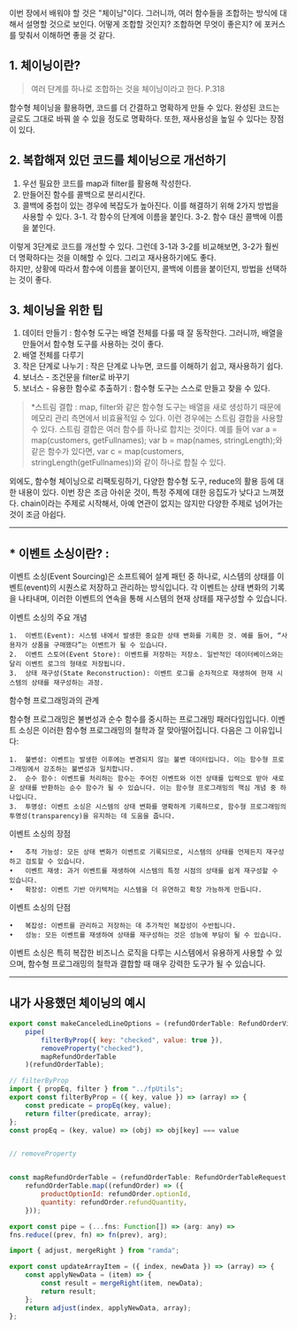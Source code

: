이번 장에서 배워야 할 것은 "체이닝"이다. 그러니까, 여러 함수들을 조합하는 방식에 대해서 설명할 것으로 보인다. 어떻게 조합할 것인지? 조합하면 무엇이 좋은지? 에 포커스를 맞춰서 이해하면 좋을 것 같다.

## 1. 체이닝이란?

> 여러 단계를 하나로 조합하는 것을 체이닝이라고 한다. P.318

함수형 체이닝을 활용하면, 코드를 더 간결하고 명확하게 만들 수 있다. 완성된 코드는 글로도 그대로 바꿔 쓸 수 있을 정도로 명확하다.
또한, 재사용성을 높일 수 있다는 장점이 있다.

## 2. 복합해져 있던 코드를 체이닝으로 개선하기

1. 우선 필요한 코드를 map과 filter를 활용해 작성한다.
2. 만들어진 함수를 콜백으로 분리시킨다.
3. 콜백에 중첩이 있는 경우에 복잡도가 높아진다. 이를 해결하기 위해 2가지 방법을 사용할 수 있다.
   3-1. 각 함수의 단계에 이름을 붙인다.
   3-2. 함수 대신 콜백에 이름을 붙인다.

이렇게 3단계로 코드를 개선할 수 있다. 그런데 3-1과 3-2를 비교해보면, 3-2가 훨씬 더 명확하다는 것을 이해할 수 있다. 그리고 재사용하기에도 좋다.  
하지만, 상황에 따라서 함수에 이름을 붙이던지, 콜백에 이름을 붙이던지, 방법을 선택하는 것이 좋다.

## 3. 체이닝을 위한 팁

1. 데이터 만들기 : 함수형 도구는 배열 전체를 다룰 때 잘 동작한다. 그러니까, 배열을 만들어서 함수형 도구를 사용하는 것이 좋다.
2. 배열 전체를 다루기
3. 작은 단계로 나누기 : 작은 단계로 나누면, 코드를 이해하기 쉽고, 재사용하기 쉽다.
4. 보너스 - 조건문을 filter로 바꾸기
5. 보너스 - 유용한 함수로 추출하기 : 함수형 도구는 스스로 만들고 찾을 수 있다.

> \*스트림 결합 :
> map, filter와 같은 함수형 도구는 배열을 새로 생성하기 때문에 메모리 관리 측면에서 비효율적일 수 있다.
> 이런 경우에는 스트림 결합을 사용할 수 있다. 스트림 결합은 여러 함수를 하나로 합치는 것이다.
> 예를 들어 var a = map(customers, getFullnames); var b = map(names, stringLength);와 같은 함수가 있다면,
> var c = map(customers, stringLength(getFullnames))와 같이 하나로 합칠 수 있다.

외에도, 함수형 체이닝으로 리팩토링하기, 다양한 함수형 도구, reduce의 활용 등에 대한 내용이 있다.
이번 장은 조금 아쉬운 것이, 특정 주제에 대한 응집도가 낮다고 느껴졌다. chain이라는 주제로 시작해서, 아예 연관이 없지는 않지만 다양한 주제로 넘어가는 것이 조금 아쉽다.

---

## \* 이벤트 소싱이란? :

이벤트 소싱(Event Sourcing)은 소프트웨어 설계 패턴 중 하나로, 시스템의 상태를 이벤트(event)의 시퀀스로 저장하고 관리하는 방식입니다. 각 이벤트는 상태 변화의 기록을 나타내며, 이러한 이벤트의 연속을 통해 시스템의 현재 상태를 재구성할 수 있습니다.

이벤트 소싱의 주요 개념

    1.	이벤트(Event): 시스템 내에서 발생한 중요한 상태 변화를 기록한 것. 예를 들어, “사용자가 상품을 구매했다”는 이벤트가 될 수 있습니다.
    2.	이벤트 스토어(Event Store): 이벤트를 저장하는 저장소. 일반적인 데이터베이스와는 달리 이벤트 로그의 형태로 저장됩니다.
    3.	상태 재구성(State Reconstruction): 이벤트 로그를 순차적으로 재생하여 현재 시스템의 상태를 재구성하는 과정.

함수형 프로그래밍과의 관계

함수형 프로그래밍은 불변성과 순수 함수를 중시하는 프로그래밍 패러다임입니다. 이벤트 소싱은 이러한 함수형 프로그래밍의 철학과 잘 맞아떨어집니다. 다음은 그 이유입니다:

    1.	불변성: 이벤트는 발생한 이후에는 변경되지 않는 불변 데이터입니다. 이는 함수형 프로그래밍에서 강조하는 불변성과 일치합니다.
    2.	순수 함수: 이벤트를 처리하는 함수는 주어진 이벤트와 이전 상태를 입력으로 받아 새로운 상태를 반환하는 순수 함수가 될 수 있습니다. 이는 함수형 프로그래밍의 핵심 개념 중 하나입니다.
    3.	투명성: 이벤트 소싱은 시스템의 상태 변화를 명확하게 기록하므로, 함수형 프로그래밍의 투명성(transparency)을 유지하는 데 도움을 줍니다.

이벤트 소싱의 장점

    •	추적 가능성: 모든 상태 변화가 이벤트로 기록되므로, 시스템의 상태를 언제든지 재구성하고 검토할 수 있습니다.
    •	이벤트 재생: 과거 이벤트를 재생하여 시스템의 특정 시점의 상태를 쉽게 재구성할 수 있습니다.
    •	확장성: 이벤트 기반 아키텍처는 시스템을 더 유연하고 확장 가능하게 만듭니다.

이벤트 소싱의 단점

    •	복잡성: 이벤트를 관리하고 저장하는 데 추가적인 복잡성이 수반됩니다.
    •	성능: 모든 이벤트를 재생하여 상태를 재구성하는 것은 성능에 부담이 될 수 있습니다.

이벤트 소싱은 특히 복잡한 비즈니스 로직을 다루는 시스템에서 유용하게 사용할 수 있으며, 함수형 프로그래밍의 철학과 결합할 때 매우 강력한 도구가 될 수 있습니다.


---

## 내가 사용했던 체이닝의 예시



```js
export const makeCanceledLineOptions = (refundOrderTable: RefundOrderView[]) =>
	pipe(
		filterByProp({ key: "checked", value: true }),
		removeProperty("checked"),
		mapRefundOrderTable
	)(refundOrderTable);

// filterByProp
import { propEq, filter } from "../fpUtils";
export const filterByProp = ({ key, value }) => (array) => {
	const predicate = propEq(key, value);
	return filter(predicate, array);
};
const propEq = (key, value) => (obj) => obj[key] === value


// removeProperty


const mapRefundOrderTable = (refundOrderTable: RefundOrderTableRequest[]) =>
	refundOrderTable.map((refundOrder) => ({
		productOptionId: refundOrder.optionId,
		quantity: refundOrder.refundQuantity,
	}));
```


```js
export const pipe = (...fns: Function[]) => (arg: any) => 
fns.reduce((prev, fn) => fn(prev), arg);
```


```js
import { adjust, mergeRight } from "ramda";

export const updateArrayItem = ({ index, newData }) => (array) => {
	const applyNewData = (item) => {
		const result = mergeRight(item, newData);
		return result;
	};
	return adjust(index, applyNewData, array);
};
```